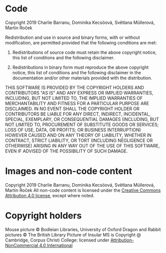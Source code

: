 # Code

Copyright 2019 Charlie Barranu, Dominika Kecsöová, Světlana Müllerová, Martin Roček

Redistribution and use in source and binary forms, with or without modification, are permitted provided that the following conditions are met:

1. Redistributions of source code must retain the above copyright notice, this list of conditions and the following disclaimer.

2. Redistributions in binary form must reproduce the above copyright notice, this list of conditions and the following disclaimer in the documentation and/or other materials provided with the distribution.

THIS SOFTWARE IS PROVIDED BY THE COPYRIGHT HOLDERS AND CONTRIBUTORS "AS IS" AND ANY EXPRESS OR IMPLIED WARRANTIES, INCLUDING, BUT NOT LIMITED TO, THE IMPLIED WARRANTIES OF MERCHANTABILITY AND FITNESS FOR A PARTICULAR PURPOSE ARE DISCLAIMED. IN NO EVENT SHALL THE COPYRIGHT HOLDER OR CONTRIBUTORS BE LIABLE FOR ANY DIRECT, INDIRECT, INCIDENTAL, SPECIAL, EXEMPLARY, OR CONSEQUENTIAL DAMAGES (INCLUDING, BUT NOT LIMITED TO, PROCUREMENT OF SUBSTITUTE GOODS OR SERVICES; LOSS OF USE, DATA, OR PROFITS; OR BUSINESS INTERRUPTION) HOWEVER CAUSED AND ON ANY THEORY OF LIABILITY, WHETHER IN CONTRACT, STRICT LIABILITY, OR TORT (INCLUDING NEGLIGENCE OR OTHERWISE) ARISING IN ANY WAY OUT OF THE USE OF THIS SOFTWARE, EVEN IF ADVISED OF THE POSSIBILITY OF SUCH DAMAGE.

# Images and non-code content

Copyright 2019 Charlie Barranu, Dominika Kecsöová, Světlana Müllerová, Martin Roček
All non-code content is licensed under the [Creative Commons Attribution 4.0 license](https://creativecommons.org/licenses/by/4.0/), except where noted.

# Copyright holders
Mouse picture © Bodleian Libraries, University of Oxford
Dragon and Rabbit pictures © The British Library
Picture of Insular MS is Copyright @ Cambridge, Corpus Christi College: licensed under [Attribution-NonCommercial 4.0 International](https://creativecommons.org/licenses/by/4.0/)